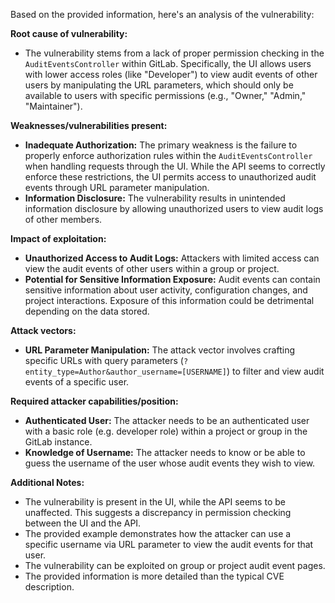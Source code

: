 Based on the provided information, here's an analysis of the vulnerability:

**Root cause of vulnerability:**

*   The vulnerability stems from a lack of proper permission checking in the `AuditEventsController` within GitLab. Specifically, the UI allows users with lower access roles (like "Developer") to view audit events of other users by manipulating the URL parameters, which should only be available to users with specific permissions (e.g., "Owner," "Admin," "Maintainer").

**Weaknesses/vulnerabilities present:**

*   **Inadequate Authorization:** The primary weakness is the failure to properly enforce authorization rules within the `AuditEventsController` when handling requests through the UI. While the API seems to correctly enforce these restrictions, the UI permits access to unauthorized audit events through URL parameter manipulation.
*   **Information Disclosure:** The vulnerability results in unintended information disclosure by allowing unauthorized users to view audit logs of other members.

**Impact of exploitation:**

*   **Unauthorized Access to Audit Logs:** Attackers with limited access can view the audit events of other users within a group or project.
*   **Potential for Sensitive Information Exposure:** Audit events can contain sensitive information about user activity, configuration changes, and project interactions. Exposure of this information could be detrimental depending on the data stored.

**Attack vectors:**

*   **URL Parameter Manipulation:** The attack vector involves crafting specific URLs with query parameters (`?entity_type=Author&author_username=[USERNAME]`) to filter and view audit events of a specific user.

**Required attacker capabilities/position:**

*   **Authenticated User:** The attacker needs to be an authenticated user with a basic role (e.g. developer role) within a project or group in the GitLab instance.
*   **Knowledge of Username:** The attacker needs to know or be able to guess the username of the user whose audit events they wish to view.

**Additional Notes:**

* The vulnerability is present in the UI, while the API seems to be unaffected. This suggests a discrepancy in permission checking between the UI and the API.
* The provided example demonstrates how the attacker can use a specific username via URL parameter to view the audit events for that user.
* The vulnerability can be exploited on group or project audit event pages.
* The provided information is more detailed than the typical CVE description.